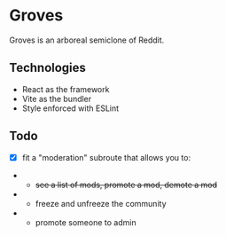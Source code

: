 # Groves

Groves is an arboreal semiclone of Reddit.

## Technologies

- React as the framework
- Vite as the bundler
- Style enforced with ESLint

## Todo

- [x] fit a "moderation" subroute that allows you to:
- - ~~see a list of mods, promote a mod, demote a mod~~
- - freeze and unfreeze the community
- - promote someone to admin

